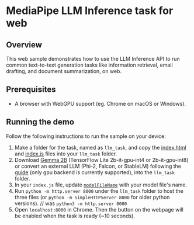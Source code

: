 # MediaPipe LLM Inference task for web

## Overview

This web sample demonstrates how to use the LLM Inference API to run common text-to-text generation tasks like information retrieval, email drafting, and document summarization, on web.


## Prerequisites

* A browser with WebGPU support (eg. Chrome on macOS or Windows).

## Running the demo

Follow the following instructions to run the sample on your device:
1. Make a folder for the task, named as `llm_task`, and copy the [index.html](https://github.com/googlesamples/mediapipe/blob/main/examples/llm_inference/js/index.html) and [index.js](https://github.com/googlesamples/mediapipe/blob/main/examples/llm_inference/js/index.js) files into your `llm_task` folder.
2. Download [Gemma 2B](https://www.kaggle.com/models/google/gemma/frameworks/tfLite/variations/gemma-2b-it-gpu-int4) (TensorFlow Lite 2b-it-gpu-int4 or 2b-it-gpu-int8) or convert an external LLM (Phi-2, Falcon, or StableLM) following the [guide](https://developers.google.com/mediapipe/solutions/genai/llm_inference/web_js#convert-model) (only gpu backend is currently supported), into the `llm_task` folder.
3. In your `index.js` file, update [`modelFileName`](https://github.com/googlesamples/mediapipe/blob/main/examples/llm_inference/js/index.js#L23) with your model file's name.
4. Run ` python -m http.server 8000 ` under the `llm_task` folder to host the three files (or `python -m SimpleHTTPServer 8000` for older python versions). // was ` python3 -m http.server 8000 `
5. Open `localhost:8000` in Chrome. Then the button on the webpage will be enabled when the task is ready (~10 seconds).
